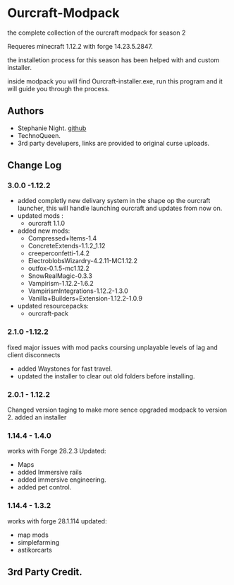 # Ourcraft-Modpack

the complete collection of the ourcraft modpack for season 2 

Requeres minecraft 1.12.2 with forge 14.23.5.2847.

the installetion process for this season has been helped with and custom installer. 

inside modpack you will find Ourcraft-installer.exe, run this program and it will guide you through the process.

## Authors

- Stephanie Night. [github](https://github.com/StephanieHvenegaard)
- TechnoQueen.
- 3rd party develupers, links are provided to original curse uploads.

## Change Log
### 3.0.0 -1.12.2
- added completly new delivary  system in the shape op the ourcraft launcher, this will handle launching ourcraft and updates from now on.
- updated mods : 
    - ourcraft 1.1.0
- added new mods: 
    - Compressed+Items-1.4
    - ConcreteExtends-1.1.2_1.12
    - creeperconfetti-1.4.2
    - ElectroblobsWizardry-4.2.11-MC1.12.2
    - outfox-0.1.5-mc1.12.2
    - SnowRealMagic-0.3.3
    - Vampirism-1.12.2-1.6.2
    - VampirismIntegrations-1.12.2-1.3.0
    - Vanilla+Builders+Extension-1.12.2-1.0.9
- updated resourcepacks: 
    - ourcraft-pack
    
### 2.1.0 -1.12.2
fixed major issues with mod packs coursing unplayable levels of lag and client disconnects 
- added Waystones for fast travel.
- updated the installer to clear out old folders before installing.

### 2.0.1 - 1.12.2
Changed version taging to make more sence 
opgraded modpack to version 2. 
added an installer

### 1.14.4 - 1.4.0 
works with Forge 28.2.3
Updated: 
 - Maps 
 - added Immersive rails 
 - added immersive engineering.
 - added pet control.

### 1.14.4 - 1.3.2
works with forge 28.1.114
updated: 
 - map mods 
 - simplefarming
 - astikorcarts


## 3rd Party Credit.
